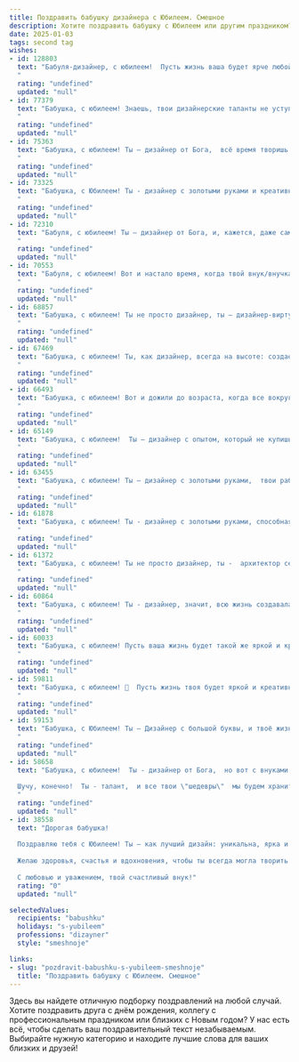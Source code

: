 ```yaml
---
title: Поздравить бабушку дизайнера с Юбилеем. Смешное
description: Хотите поздравить бабушку с Юбилеем или другим праздником? Наш ИИ создаст незабываемое поздравление, а вы обязательно выделитесь среди других.  
date: 2025-01-03
tags: second tag
wishes:
- id: 128803
  text: "Бабуля-дизайнер, с юбилеем!  Пусть жизнь ваша будет ярче любой модной палитры, а морщинки – это всего лишь стильные складки на полотне долгой и счастливой жизни!  Желаем вам столько здоровья, чтобы хватило на реализацию всех дизайнерских задумок (даже самых сумасшедших!), и столько радости, что хватит на то, чтобы перекрасить весь мир в розово-фиолетовые тона!  С праздником!
  "
  rating: "undefined"
  updated: "null"
- id: 77379
  text: "Бабушка, с юбилеем! Знаешь, твои дизайнерские таланты не уступают талантам самого Пикассо!  Только он рисовал голубей, а ты — внуков, чтобы они потом не рисовали на обоях. 😉
  "
  rating: "undefined"
  updated: "null"
- id: 75363
  text: "Бабушка, с юбилеем! Ты – дизайнер от Бога,  всё время творишь чудеса, превращая обычные дни в шедевры!  Желаем тебе побольше вдохновения, ярких красок в жизни и чтобы твой жизненный проект всегда был в тренде!
  "
  rating: "undefined"
  updated: "null"
- id: 73325
  text: "Бабушка, с Юбилеем! Ты - дизайнер с золотыми руками и креативным мозгом! Пусть твоя жизнь будет яркой, как палитра художника, а энергии хватит на создание шедевральных тортов и уютных гнёзд для всех внуков! 🙂
  "
  rating: "undefined"
  updated: "null"
- id: 72310
  text: "Бабуля, с юбилеем! Ты – дизайнер от Бога, и, кажется, даже сам Бог позавидовал твоим творениям: вот, например, наш мир – творение рук твоих! 😊
  "
  rating: "undefined"
  updated: "null"
- id: 70553
  text: "Бабуля, с юбилеем! Вот и настало время, когда твой внук/внучка может официально заявить: \"Бабушка, твоя дизайнерская работа - шедевр! Ты создала лучшую \"коллекцию\" внуков в мире!\" 🎉🥳
  "
  rating: "undefined"
  updated: "null"
- id: 68857
  text: "Бабушка, с юбилеем! Ты не просто дизайнер, ты – дизайнер-виртуоз! Наверняка, даже обои в твоём доме сами собой распределились по стенам с помощью твоего неземного таланта.))) Пусть твое вдохновение не иссякнет, а фантазия будет ярче всех красок радуги!
  "
  rating: "undefined"
  updated: "null"
- id: 67469
  text: "Бабушка, с юбилеем! Ты, как дизайнер, всегда на высоте: создаешь уют в доме, декорируешь наши жизни яркими красками, и даже морщины на твоем лице - это дизайнерские складки от бесконечной улыбки! 😄🎉
  "
  rating: "undefined"
  updated: "null"
- id: 66493
  text: "Бабушка, с юбилеем! Вот и дожили до возраста, когда все вокруг уже не по возрасту, а ты - по состоянию души! Желаем, чтобы твои дизайнерские таланты бесконечно вдохновляли, а креативность била ключом, как фонтан в Диснейленде!
  "
  rating: "undefined"
  updated: "null"
- id: 65149
  text: "Бабушка, с юбилеем!  Ты – дизайнер с опытом, который не купишь ни за какие деньги!  Ты творишь красоту не только на бумаге, но и в жизни, обустраивая дом и заставляя нас улыбаться своим талантом. Желаем тебе ещё больше ярких красок, смелых идей и бесконечного вдохновения!  Пусть жизнь будет такой же красивой, как твои творения!
  "
  rating: "undefined"
  updated: "null"
- id: 63455
  text: "Бабушка, с юбилеем! Ты – дизайнер с золотыми руками,  твои работы – шедевры, а  твои торты – произведения искусства!  Пусть твоя жизнь будет яркой и красочной, как палитра художника, а здоровье крепким, словно каркас прочного дома!  🎂🎉
  "
  rating: "undefined"
  updated: "null"
- id: 61878
  text: "Бабушка, с юбилеем! Ты - дизайнер с золотыми руками, способная превратить любое пространство в произведение искусства. Надеюсь, ты не возражаешь, если я назову твои шедевры \"бабушкиным шиком\" - в хорошем смысле, конечно!  😜  Желаю тебе вдохновения, новых творческих свершений и чтобы твой дом всегда был полон красок, как палитра художника! 🎉
  "
  rating: "undefined"
  updated: "null"
- id: 61372
  text: "Бабушка, с юбилеем! Ты не просто дизайнер, ты -  архитектор семейного счастья, создатель уютных уголков и мастер по превращению обыденности в шедевр! Желаем тебе, чтобы и на твоем жизненном полотне всегда царили яркие краски, а вдохновение никогда не иссякало! 😉
  "
  rating: "undefined"
  updated: "null"
- id: 60864
  text: "Бабушка, с юбилеем! Ты - дизайнер, значит, всю жизнь создавала красоту, а сейчас, поди, дизайн-проект собственной старости разработала - такой же стильный, яркий и, главное, функциональный! 😉  Желаем тебе еще сто лет вдохновения, чтобы творить красоту и радовать всех вокруг! 🎉
  "
  rating: "undefined"
  updated: "null"
- id: 60033
  text: "Бабушка, с юбилеем! Пусть ваша жизнь будет такой же яркой и красочной, как палитра дизайнера, а здоровье крепче, чем самая прочная рама для картин! 🎉
  "
  rating: "undefined"
  updated: "null"
- id: 59811
  text: "Бабушка, с юбилеем! 🥳  Пусть жизнь твоя будет яркой и креативной, как твои дизайнерские шедевры!  Надеюсь, ты уже не перепутаешь \"шрифт\" с \"шрифтом\", а \"палитру\" с \"палитрой\"! 😉  И главное - оставайся такой же неувядающей  и стильной, как  икона стиля! ❤️
  "
  rating: "undefined"
  updated: "null"
- id: 59153
  text: "Бабушка, с Юбилеем! Ты – Дизайнер с большой буквы, и твоё жизненное творение – это мы, твоя семья, которую ты красиво оформила,  с любовью и  нежной заботой расставила по местам,  и добавила ярких красок! 🎉🎉🎉
  "
  rating: "undefined"
  updated: "null"
- id: 58658
  text: "Бабушка, с юбилеем!  Ты - дизайнер от Бога,  но вот с внуками у тебя дизайнерские решения  не всегда срабатывают! 😉
  
  Шучу, конечно!  Ты - талант,  и все твои \"шедевры\"  мы будем хранить  в  сердце! 🎉
  "
  rating: "undefined"
  updated: "null"
- id: 38558
  text: "Дорогая бабушка!
  
  Поздравляю тебя с Юбилеем! Ты – как лучший дизайн: уникальна, ярка и с каждой новой гранью становишься только интереснее! Пусть жизнь твоя будет как идеальный проект: полна свежих идей, красивых деталей и ярких цветов. А если вдруг что-то пойдет не так, помни: даже у лучших дизайнеров бывают черновики!
  
  Желаю здоровья, счастья и вдохновения, чтобы ты всегда могла творить свои шедевры и смотреть на этот мир с улыбкой! Кто, как не ты, знает, что иногда нужно просто добавить яркий штрих и всё станет на свои места!
  
  С любовью и уважением, твой счастливый внук!"
  rating: "0"
  updated: "null"

selectedValues:
  recipients: "babushku"
  holidays: "s-yubileem"
  professions: "dizayner"
  style: "smeshnoje"

links:
- slug: "pozdravit-babushku-s-yubileem-smeshnoje"
  title: "Поздравить бабушку с Юбилеем. Смешное"
---
```


Здесь вы найдете отличную подборку поздравлений на любой случай. 
Хотите поздравить друга с днём рождения, коллегу с профессиональным праздником или близких с Новым годом? У нас есть всё, чтобы сделать ваш поздравительный текст незабываемым. Выбирайте нужную категорию и находите лучшие слова для ваших близких и друзей!
